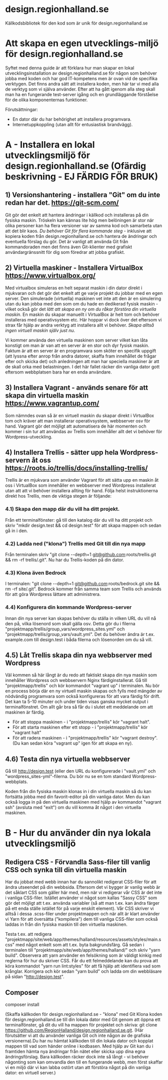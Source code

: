 # design.regionhalland.se
Källkodsbibliotek för den kod som är unik för design.regionhalland.se

# Att skapa en egen utvecklings-miljö för design.regionhalland.se
Syftet med denna guide är att förklara hur man skapar en lokal utvecklingsinstallation av design.regionhalland.se för någon som behöver jobba med koden och har god IT-kompetens men är ovan vid de specifika verktygen. Det finns andra sätt att installera koden, men här tar vi med alla de verktyg som vi själva använder. Efter att ha gått igenom alla steg skall man ha en fungerande test-server igång och en grundläggande förståelse för de olika komponenternas funktioner. 

Förutsättningar: 
- En dator där du har behörighet att installera programvara. 
- Internetuppkoppling (utan allt för entusiastisk brandvägg). 

# A - Installera en lokal utvecklingsmiljö för design.regionhalland.se (Ofärdig beskrivning - EJ FÄRDIG FÖR BRUK)

## 1) Versionshantering - installera "Git" om du inte redan har det. https://git-scm.com/
Git gör det enkelt att hantera ändringar i källkod och installeras på din fysiska maskin. Tröskeln kan kännas lite hög men belöningen är stor när olika personer kan ha flera versioner var av samma kod och samarbeta utan att det blir kaos. *Du behöver Git för flera kommande steg* - inklusive att kopiera koden från design.regionhalland.se och hantera de ändringar och eventuella förslag du gör. Det är vanligt att använda Git från kommandoraden men det finns även Git-klienter med grafiskt användargränssnitt för dig som föredrar att jobba grafiskt.

## 2) Virtuella maskiner - Installera VirtualBox https://www.virtualbox.org/
Med virtualbox simuleras en helt separat maskin i din dator direkt i mjukvaran och det gör det enkelt att ge varje projekt du jobbar med en egen server. Den simulerade (virtuella) maskinen vet inte att den är en simulering utan du kan jobba med den som om du hade en dedikerad fysisk maskin - vilket också gör det *lätt att skapa en ny om du råkar förstöra din virtuella maskin*. En maskin du skapar manuellt i VirtualBox är helt tom och behöver installeras med operativsystem etc. Här hoppar vi dock över det eftersom vi strax får hjälp av andra verktyg att installera allt vi behöver. *Skapa alltså ingen virtuell maskin själv just nu*. 

Vi kommer använda den virtuella maskinen som server vilket kan låta konstigt om man är van att en server är en stor och dyr fysisk maskin. Faktum är att en server är en programvara som sköter en specifik uppgift (att lyssna efter anrop från andra datorer, skaffa fram innehållet de frågar efter och skicka det) och anledningen att man har speciella maskiner är att de skall orka med belastningen. I det här fallet räcker din vanliga dator gott eftersom webbplatsen bara har en enda användare. 

## 3) Installera Vagrant - används senare för att skapa din virtuella maskin https://www.vagrantup.com/
Som nämndes ovan så är en virtuell maskin du skapar direkt i VirtualBox tom och kräver att man installerar operativsystem, webbserver osv för hand. Vagrant gör det möjligt att automatisera de här momenten och kommer i sin tur att användas av Trellis som innehåller allt det vi behöver för Wordpress-utveckling. 

## 4) Installera Trellis - sätter upp hela Wordpress-servern åt oss https://roots.io/trellis/docs/installing-trellis/
Trellis är en mjukvara som använder Vagrant för att sätta upp en maskin åt oss i VirtualBox som innehåller en webbserver med Wordpress installerat utan att att vi behöver installera allting för hand. Följa helst instruktionerna direkt hos Trellis, men de viktiga stegen är följande: 

### 4.1) Skapa den mapp där du vill ha ditt projekt. 
Från ett terminalfönster: gå till den katalog där du vill ha ditt projekt och skriv "mkdir design.test && cd design.test" för att skapa mappen och sedan gå in i den. 

### 4.2) Ladda ned ("klona") Trellis med Git till din nya mapp
Från terminalen skriv "git clone --depth=1 git@github.com:roots/trellis.git && rm -rf trellis/.git". 
Nu har du Trellis-koden på din dator. 

### 4.3) Klona även Bedrock
I terminalen: "git clone --depth=1 git@github.com:roots/bedrock.git site && rm -rf site/.git". 
Bedrock kommer från samma team som Trellis och används för att göra Wordpress lättare att administrera. 

### 4.4) Konfigurera din kommande Wordpress-server
Innan din nya server kan skapas behöver du ställa in vilken URL du vill nå den på, vilka lösenord som skall gälla osv. Detta gör du i filerna "projektmapp/trellis/group_vars/wordpress_sites.yml" och "projektmapp/trellis/group_vars/vault.yml". Det du behöver ändra är t.ex. example.com till design.test i båda filerna och lösenorden om du så vill. 

## 4.5) Låt Trellis skapa din nya webbserver med Wordpress
Väl kommen så här långt är du redo att faktiskt skapa din nya maskin som innehåller Wordpress och webbservern Nginx färdiginstallerat. Gå till "projektmapp/trellis" och kör kommandot "vagrant up" i terminalen. Nu bör en process börja där en ny virtuell maskin skapas och fylls med mängder av nödvändig programvara som också konfigureras för att vara färdig för drift. Det kan ta 5-10 minuter och under tiden visas ganska mycket output i terminalfönstret. Om allt går bra så får du i slutet ett meddelande om att maskinen är färdig. 
* För att stoppa maskinen - i "projektmapp/trellis" kör "vagrant halt".
* För att starta maskinen efter ett stopp - i "projektmapp/trellis" kör "vagrant halt"
* För att radera maskinen - i "projektmapp/trellis" kör "vagrant destroy". (Du kan sedan köra "vagrant up" igen för att skapa en ny). 

## 4.6) Testa din nya virtuella webbserver
Gå till http://design.test (eller den URL du konfigurerade i "vault.yml" och "wordpress_sites-yml"-filerna. Du bör nu se en tom standard Wordpress-webbplats. 

Koden från din fysiska maskin klonas in i din virtuella maskin så du kan fortsätta jobba med din favorit-editor på din vanliga dator. Men du kan också logga in på den virtuella maskinen med hjälp av kommandot "vagrant ssh" (avsluta med "exit") om du vill komma åt något i den virtuella maskinen. 

# B - Hur du använder din nya lokala utvecklingsmiljö

## Redigera CSS - Förvandla Sass-filer till vanlig CSS och synka till din virtuella maskin
Har du jobbat med webb innan har du sannolikt redigerat CSS-filer för att ändra utseendet på din webbsida. Eftersom det vi bygger är vanlig webb är det såklart CSS som gäller här med, men när vi redigerar vår CSS är det inte i vanliga CSS-filer. Istället använder vi något som kallas "Sassy CSS" som gör det möjligt att t.ex. använda variabler (så att man t.ex. kan ändra färger på ett enda ställe istället för på varje enskilt element). Vår CSS skriver vi alltså i dessa .scss-filer under projektmappen och när allt är klart använder vi Yarn för att översätta ("kompilera") dem till vanliga CSS-filer som också laddas in från din fysiska maskin till den virtuella maskinen. 

Testa t.ex. att redigera "projektmapp/site/web/app/themes/halland/resources/assets/styles/main.scss" med något enkelt som att t.ex. byta bakgrundsfärg. Gå sedan i terminalen till "projektmapp/site/web/app/themes/halland/" och skriv "yarn build". Observera att yarn använder en felsökning som är väldigt kinkig med reglerna för hur du skriver CSS. Får du ett felmeddelande kan du prova att köra kommandot "yarn run lint:styles" för att få hjälp att identifiera vad som krånglar. Korrigera och kör sedan "yarn build" och ladda om din webbläsare på sidan "http://design.test". 


## Composer
composer install

(Skaffa källkoden för design.regionhalland.se - "klona" med Git Klona koden för design.regionhalland.se till din lokala dator med Git genom att öppna ett terminalfönster, gå dit du vill ha mappen för projektet och skriva: git clone https://github.com/RegionHalland/design.regionhalland.se.git. (Här förutsätter vi att du använder vanliga Git och inte någon av de grafiska versionerna).Du har nu hämtat källkoden till din lokala dator och kopplat mappen till vad som händer online i kodbasen. Med hjälp av Git kan du i framtiden hämta nya ändringar från nätet eller skicka upp dina egna ändringsförslag. Bara källkoden räcker dock inte så långt - vi behöver någonting som kan omvandla den till en fungerande webb, men först skaffar vi en miljö där vi kan labba ostört utan att förstöra något på din vanliga dator: en virtuell server.)
